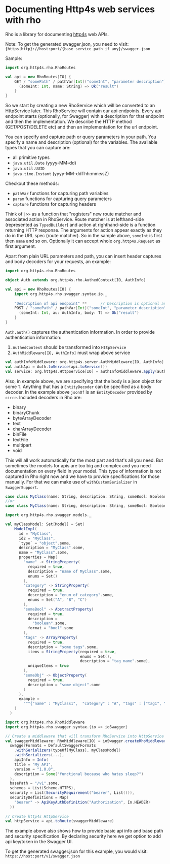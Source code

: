 # Documenting Http4s web services with rho

Rho is a library for documenting [http4s](https://http4s.org/) web APIs.

Note: To get the generated swagger.json, you need to visit: `{https|http}://host:port/{base service path if any}/swagger.json`

Sample:

```scala
import org.http4s.rho.RhoRoutes

val api = new RhoRoutes[IO] {
    GET / "somePath" / pathVar[Int]("someInt", "parameter description") +? paramD[String]("name", "parameter description") |>> {
      (someInt: Int, name: String) => Ok("result")
    }
}
```

So we start by creating a new RhoService which will be converted to an HttpService later. This RhoService will contain our api endpoints. Every api endpoint starts (optionally, for Swagger) with a description for that endpoint and then the implementation. We describe the HTTP method (GET/POST/DELETE etc) and then an implementation for the url endpoint.

You can specify and capture path or query parameters in your path. You specify a name and description (optional) for the variables. The available types that you can capture are:
- all primitive types
- `java.util.Date` (yyyy-MM-dd)
- `java.util.UUID`
- `java.time.Instant` (yyyy-MM-ddThh:mm:ssZ)

Checkout these methods:
- `pathVar` functions for capturing path variables
- `param` functions for capturing query parameters
- `capture` functions for capturing headers

Think of `|>>` as a function that "registers" new route matcher and associated action in RhoService.
Route matcher is at lefthand-side (represented as `TypedBuilder`) and action at righthand-side is a function returning HTTP response.
The arguments for action appear exactly as they do in the URL spec (route matcher).
So in the sample above, `someInt` is first then `name` and so on. Optionally it can accept whole `org.http4s.Request` as first argument.

Apart from plain URL parameters and path, you can insert header captures and body decoders for your requests, an example:

```scala
import org.http4s.rho.RhoRoutes

object Auth extends org.http4s.rho.AuthedContext[IO, AuthInfo]

val api = new RhoRoutes[IO] {
    import org.http4s.rho.swagger.syntax.io._
    
    "Description of api endpoint" **      // Description is optional and specific to Swagger
    POST / "somePath" / pathVar[Int]("someInt", "parameter description") >>> Auth.auth ^ jsonOf[IO, T] |>> {
      (someInt: Int, au: AuthInfo, body: T) => Ok("result")
    }
}
```

`Auth.auth()` captures the authentication information.
In order to provide authentication information:
1. `AuthedContext` should be transformed into `HttpService`
2. `AuthMiddleware[IO, AuthInfo]` must wrap above service

```scala
val authInfoMiddleware: org.http4s.server.AuthMiddleware[IO, AuthInfo] = ???  // Standard http4s AuthMiddleware
val authApi = Auth.toService(api.toService())                                 // 1
val service: org.http4s.HttpService[IO] = authInfoMiddleware.apply(authApi)   // 2
```

Also, in example above, we are specifying that the body is a json object for some `T`.
Anything that has a `EntityDecoder` can be specified as a body decoder. In the example above `jsonOf` is an `EntityDecoder` provided by `circe`. Included decoders in Rho are:
- binary
- binaryChunk
- byteArrayDecoder
- text
- charArrayDecoder
- binFile
- textFile
- multipart
- void

This will all work automatically for the most part and that's all you need. But sometimes the models for apis are too big and complex and you need documentation on every field in your model. This type of information is not captured in Rho right now and we have to provide specifications for those manually. For that we can make use of `withCustomSerializer` in `SwaggerSupport`.

```scala
case class MyClass(name: String, description: String, someBool: Boolean, tags: List[String], someObj: Map[String, String])
//or
case class MyClass(name: String, description: String, someBool: Boolean, tags: List[String], someObj: JsonObject)

import org.http4s.rho.swagger.models._

val myClassModel: Set[Model] = Set(
    ModelImpl(
      id = "MyClass",
      id2 = "MyClass",
      `type` = "object".some,
      description = "MyClass".some,
      name = "MyClass".some,
      properties = Map(
        "name" -> StringProperty(
          required = true,
          description = "name of MyClass".some,
          enums = Set()
        ),
        "category" -> StringProperty(
          required = true,
          description = "enum of category".some,
          enums = Set("A", "B", "C")
        ),
        "someBool" -> AbstractProperty(
          required = true,
          description =
            "boolean".some,
          format = "bool".some
        ),
        "tags" -> ArrayProperty(
          required = true,
          description = "some tags".some,
          items = StringProperty(required = true,
                                 enums = Set(),
                                 description = "tag name".some),
          uniqueItems = true
        ),
        "someObj" -> ObjectProperty(
          required = true,
          description = "some object".some
        )
      ),
      example =
        """{"name" : "MyClass1",  "category" : "A", "tags" : ["tag1", "tag2"], "someBool" : false, "someObj": {}}""".some
    )
  )

import org.http4s.rho.RhoMiddleware
import org.http4s.rho.swagger.syntax.{io => ioSwagger}

// Create a middleware that will transform RhoService into HttpService with attached Swagger definition
val swaggerMiddleware: RhoMiddleware[IO] = ioSwagger.createRhoMiddleware(
  swaggerFormats = DefaultSwaggerFormats
    .withSerializers(typeOf[MyClass], myClassModel)
    .withSerializers(...),
    apiInfo = Info(
    title = "My API",
    version = "1.0.0",
    description = Some("functional because who hates sleep?")
  ),
  basePath = "/v1".some,
  schemes = List(Scheme.HTTPS),
  security = List(SecurityRequirement("bearer", List())),
  securityDefinitions = Map(
    "bearer" -> ApiKeyAuthDefinition("Authorization", In.HEADER)
  ))
  
// Create http4s HttpService
val httpService = api.toRoute(swaggerMiddleware)
```

The example above also shows how to provide basic api info and base path and security specification.
By declaring security here we get option to add api key/token in the Swagger UI.

To get the generated swagger.json for this example, you would visit: `https://host:port/v1/swagger.json`
